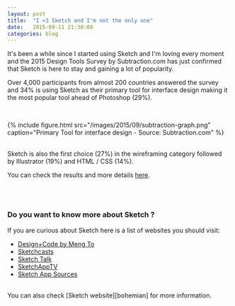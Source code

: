 ```yaml
---
layout: post
title:  "I <3 Sketch and I'm not the only one"
date:   2015-09-11 21:30:00
categories: blog
---
```

It's been a while since I started using Sketch and I'm loving every moment and the 2015 Design Tools Survey by Subtraction.com has just confirmed that Sketch is here to stay and gaining a lot of popularity.

Over 4,000 participants from almost 200 countries answered the survey and 34% is using Sketch as their primary tool for interface design making it the most popular tool ahead of Photoshop (29%).

<br>

{% include figure.html src="/images/2015/09/subtraction-graph.png" caption="Primary Tool for interface design - Source: Subtraction.com" %}

<br>
Sketch is also the first choice (27%) in the wireframing category followed by Illustrator (19%) and HTML / CSS (14%).

You can check the results and more details [here][subtraction].

<br>
<br>

### Do you want to know more about Sketch ?
If you are curious about Sketch here is a list of websites you should visit:

* [Design+Code by Meng To](https://designcode.io/)
* [Sketchcasts](http://www.sketchcasts.net/)
* [Sketch Talk](http://sketchtalk.io/)
* [SketchAppTV](http://sketchapp.tv/)
* [Sketch App Sources](http://www.sketchappsources.com/)


<br>
You can also check [Sketch website][bohemian] for more information.

[bohemian]: http://bohemiancoding.com/sketch/
[subtraction]: http://tools.subtraction.com/index.html
